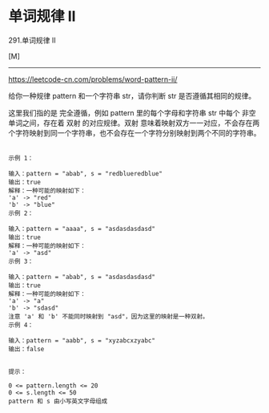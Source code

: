 # 单词规律 II

291.单词规律 II

[M]

---

https://leetcode-cn.com/problems/word-pattern-ii/

给你一种规律 pattern 和一个字符串 str，请你判断 str 是否遵循其相同的规律。

这里我们指的是 完全遵循，例如 pattern 里的每个字母和字符串 str 中每个 非空 单词之间，存在着 双射 的对应规律。双射 意味着映射双方一一对应，不会存在两个字符映射到同一个字符串，也不会存在一个字符分别映射到两个不同的字符串。
 
```
示例 1：

输入：pattern = "abab", s = "redblueredblue"
输出：true
解释：一种可能的映射如下：
'a' -> "red"
'b' -> "blue"
示例 2：

输入：pattern = "aaaa", s = "asdasdasdasd"
输出：true
解释：一种可能的映射如下：
'a' -> "asd"
示例 3：

输入：pattern = "abab", s = "asdasdasdasd"
输出：true
解释：一种可能的映射如下：
'a' -> "a"
'b' -> "sdasd"
注意 'a' 和 'b' 不能同时映射到 "asd"，因为这里的映射是一种双射。
示例 4：

输入：pattern = "aabb", s = "xyzabcxzyabc"
输出：false
 

提示：

0 <= pattern.length <= 20
0 <= s.length <= 50
pattern 和 s 由小写英文字母组成
```
